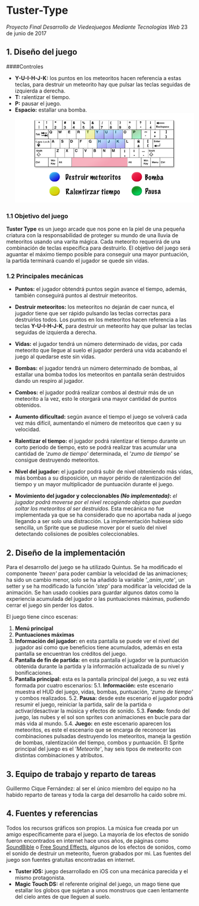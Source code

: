 # Tuster-Type
*Proyecto Final Desarrollo de Viedeojuegos Mediante Tecnologías Web*
23 de junio de 2017

## 1. Diseño del juego
####Controles
- __Y-U-I-H-J-K:__ los puntos en los meteoritos hacen referencia a estas teclas, para destruir un meteorito hay que pulsar las teclas seguidas de izquierda a derecha.
- __T:__ ralentizar el tiempo.
- __P:__ pausar el juego.
- __Espacio:__ estallar una bomba.
![Controles](/controles.jpg)

### 1.1 Objetivo del juego
__Tuster Type__ es un juego arcade que nos pone en la piel de una pequeña criatura con la responsabilidad de proteger su mundo de una lluvia de meteoritos usando una varita mágica.
Cada meteorito requerirá de una combinación de teclas específica para destruirlo. El objetivo del juego será aguantar el máximo tiempo posible para conseguir una mayor puntuación, la partida terminará cuando el jugador se quede sin vidas.
### 1.2 Principales mecánicas
* __Puntos:__ el jugador obtendrá puntos según avance el tiempo, además, también conseguirá puntos al destruir meteoritos.
* __Destruir meteoritos:__ los meteoritos no dejarán de caer nunca, el jugador tiene que ser rápido pulsando las teclas correctas para destruirlos todos. Los puntos en los meteoritos hacen referencia a las teclas __Y-U-I-H-J-K__, para destruir un meteorito hay que pulsar las teclas seguidas de izquierda a derecha.
* __Vidas:__ el jugador tendrá un número determinado de vidas, por cada meteorito que llegue al suelo el jugador perderá una vida acabando el juego al quedarse este sin vidas.
* __Bombas:__ el jugador tendrá un número determinado de bombas, al estallar una bomba todos los meteoritos en pantalla serán destruidos dando un respiro al jugador.
* __Combos:__ el jugador podrá realizar combos al destruir más de un meteorito a la vez, esto le otorgará una mayor cantidad de puntos obtenidos.
* __Aumento dificultad:__ según avance el tiempo el juego se volverá cada vez más difícil, aumentando el número de meteoritos que caen y su velocidad.
* __Ralentizar el tiempo:__ el jugador podrá ralentizar el tiempo durante un corto periodo de tiempo, esto se podrá realizar tras acumular una cantidad de *'zumo de tiempo'* determinada, el *'zumo de tiempo'* se consigue destruyendo meteoritos.
* __Nivel del jugador:__ el jugador podrá subir de nivel obteniendo más vidas, más bombas a su disposición, un mayor pérido de ralentización del tiempo y un mayor multiplicador de puntuación durante el juego.

* __Movimiento del jugador y coleccionables *(No implementada)*:__ *el jugador podrá moverse por el nivel recogiendo objetos que puedan soltar los meteoritos al ser destruidos.* Esta mecánica no fue implementada ya que se ha considerado que no aportaba nada al juego llegando a ser solo una distracción. La implementación hubiese sido sencilla, un Sprite que se pudiese mover por el suelo del nivel detectando colisiones de posibles coleccionables.

## 2. Diseño de la implementación
Para el desarrollo del juego se ha utilizado Quintus. Se ha modificado el componente *'tween'* para poder cambiar la velocidad de las animaciones; ha sido un cambio menor, solo se ha añadido la variable *'_anim_rate'*, un setter y se ha modificado la función *'step'* para modificar la velocidad de la animación.
Se han usado cookies para guardar algunos datos como la experiencia acumulada del jugador o las puntuaciones máximas, pudiendo cerrar el juego sin perder los datos.

El juego tiene cinco escenas:
1. __Menú principal__
2. __Puntuaciones máximas__
3. __Información del jugador:__ en esta pantalla se puede ver el nivel del jugador así como que beneficios tiene acumulados, además en esta pantalla se encuentran los créditos del juego.
4. __Pantalla de fin de partida:__ en esta pantalla el jugador ve la puntuación obtenida durante la partida y la información actualizada de su nivel y bonificaciones.
5. __Pantalla principal:__ esta es la pantalla principal del juego, a su vez está formada por cuatro escenarios:
   5.1. __Información:__ este escenario muestra el HUD del juego, vidas, bombas, puntuación, *'zumo de tiempo'* y combos realizados.
   5.2. __Pausa:__ desde este escenario el jugador podrá resumir el juego, reiniciar la partida, salir de la partida o activar/desactivar la música y efectos de sonido.
   5.3. __Fondo:__ fondo del juego, las nubes y el sol son sprites con animaciones en bucle para dar más vida al mundo.
   5.4. __Juego:__ en este escenario aparecen los meteoritos, es este el escenario que se encarga de reconocer las combinaciones pulsadas destruyendo los meteoritos, maneja la gestión de bombas, ralentización del tiempo, combos y puntuación. El Sprite principal del juego es el *'Meteorite'*, hay seis tipos de meteorito con distintas combinaciones y atributos.

## 3. Equipo de trabajo y reparto de tareas
Guillermo Cique Fernández: al ser el único miembro del equipo no ha habido reparto de tareas y toda la carga del desarrollo ha caido sobre mi.

## 4. Fuentes y referencias
Todos los recursos gráficos son propios.
La música fue creada por un amigo específicamente para el juego.
La mayoría de los efectos de sonido fueron encontrados en internet hace unos años, de páginas como [SoundBible](http://soundbible.com/) o [Free Sound Effects](https://www.freesoundeffects.com), algunos de los efectos de sonidos, como el sonido de destruir un meteorito, fueron grabados por mi.
Las fuentes del juego son fuentes gratuitas encontradas en internet.

* __Tuster iOS:__ juego desarrollado en iOS con una mecánica parecida y el mismo protagonista.
* __Magic Touch DS:__ el referente original del juego, un mago tiene que estallar los globos que sujetan a unos monstruos que caen lentamente del cielo antes de que lleguen al suelo.